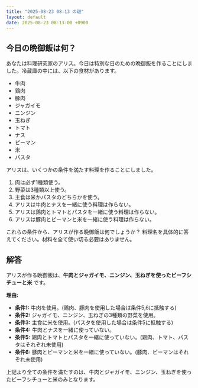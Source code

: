 ```yaml
---
title: "2025-08-23 08:13 の謎"
layout: default
date: 2025-08-23 08:13:00 +0900
---
```

## 今日の晩御飯は何？

あなたは料理研究家のアリス。今日は特別な日のための晩御飯を作ることにしました。冷蔵庫の中には、以下の食材があります。

*   牛肉
*   鶏肉
*   豚肉
*   ジャガイモ
*   ニンジン
*   玉ねぎ
*   トマト
*   ナス
*   ピーマン
*   米
*   パスタ

アリスは、いくつかの条件を満たす料理を作ることにしました。

1.  肉は必ず1種類使う。
2.  野菜は3種類以上使う。
3.  主食は米かパスタのどちらかを使う。
4.  アリスは牛肉とナスを一緒に使う料理は作らない。
5.  アリスは鶏肉とトマトとパスタを一緒に使う料理は作らない。
6.  アリスは豚肉とピーマンと米を一緒に使う料理は作らない。

これらの条件から、アリスが作る晩御飯は何でしょうか？ 料理名を具体的に答えてください。材料を全て使い切る必要はありません。

## 解答

アリスが作る晩御飯は、**牛肉とジャガイモ、ニンジン、玉ねぎを使ったビーフシチューと米** です。

**理由:**

*   **条件1:** 牛肉を使用。(鶏肉、豚肉を使用した場合は条件5,6に抵触する)
*   **条件2:** ジャガイモ、ニンジン、玉ねぎの3種類の野菜を使用。
*   **条件3:** 主食に米を使用。(パスタを使用した場合は条件5に抵触する)
*   **条件4:** 牛肉とナスを一緒に使っていない。
*   **条件5:** 鶏肉とトマトとパスタを一緒に使っていない。(鶏肉、トマト、パスタはそれぞれ未使用)
*   **条件6:** 豚肉とピーマンと米を一緒に使っていない。(豚肉、ピーマンはそれぞれ未使用)

上記より全ての条件を満たすのは、牛肉とジャガイモ、ニンジン、玉ねぎを使ったビーフシチューと米のみとなります。
